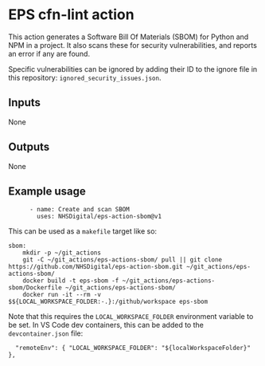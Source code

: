 # EPS cfn-lint action

This action generates a Software Bill Of Materials (SBOM) for Python and NPM in a project. It also scans these for security vulnerabilities, and reports an error if any are found.

Specific vulnerabilities can be ignored by adding their ID to the ignore file in this repository: `ignored_security_issues.json`.

## Inputs

None

## Outputs

None

## Example usage

```
      - name: Create and scan SBOM
        uses: NHSDigital/eps-action-sbom@v1
```

This can be used as a `makefile` target like so:
```
sbom:
	mkdir -p ~/git_actions
	git -C ~/git_actions/eps-actions-sbom/ pull || git clone https://github.com/NHSDigital/eps-action-sbom.git ~/git_actions/eps-actions-sbom/
	docker build -t eps-sbom -f ~/git_actions/eps-actions-sbom/Dockerfile ~/git_actions/eps-actions-sbom/
	docker run -it --rm -v $${LOCAL_WORKSPACE_FOLDER:-.}:/github/workspace eps-sbom
```
Note that this requires the `LOCAL_WORKSPACE_FOLDER` environment variable to be set. In VS Code dev containers, this can be added to the `devcontainer.json` file:
```
  "remoteEnv": { "LOCAL_WORKSPACE_FOLDER": "${localWorkspaceFolder}" },
```

